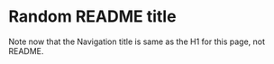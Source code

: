 # Random README title

Note now that the Navigation title is same as the H1 for this page, not README.
